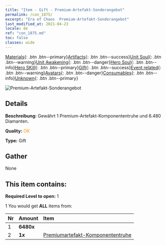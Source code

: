 ```yaml
---
title: "Item - Gift - Premium-Artefakt-Sonderangebot"
permalink: /con_1875/
excerpt: "Era of Chaos  Premium-Artefakt-Sonderangebot"
last_modified_at: 2021-04-23
locale: de
ref: "con_1875.md"
toc: false
classes: wide
---
```

 [Materials](/ItemsDE/){: .btn .btn--primary}[Artifacts](/ItemsDE/Artifacts/){: .btn .btn--success}[Unit Soul](/ItemsDE/UnitSoul/){: .btn .btn--warning}[Unit Awakening](/ItemsDE/UnitAwakening/){: .btn .btn--danger}[Hero Soul](/ItemsDE/HeroSoul/){: .btn .btn--info}[Hero SKill](/ItemsDE/HeroSkill/){: .btn .btn--primary}[Gift](/ItemsDE/Gift/){: .btn .btn--success}[Event related](/ItemsDE/Events/){: .btn .btn--warning}[Avatars](/ItemsDE/Avatars/){: .btn .btn--danger}[Consumables](/ItemsDE/Consumables/){: .btn .btn--info}[Unknown](/ItemsDE/Unknown/){: .btn .btn--primary}

 ![Premium-Artefakt-Sonderangebot](/images/t/i_907046.png)

## Details
 **Beschreibung:** Gewährt 1 Premium-Artefakt-Komponententruhe und 6.480 Diamanten.

 **Quality:** <span style="color: #FF8C00">OK</span>

 **Type:** Gift

## Gather

  None

## This item contains:

 **Required Level to open:** 1

 1 You would get **ALL** items  from:

  | Nr | Amount |     Item    |
  |:---|:-------|:------------|
  | 1 |  **6480x** | <i class="fas fa-gem"/> |  | 
  | 2 |  **1x** | [Premiumartefakt-​Komponententruhe](/ItemsDE/con_1874/) |  | 
